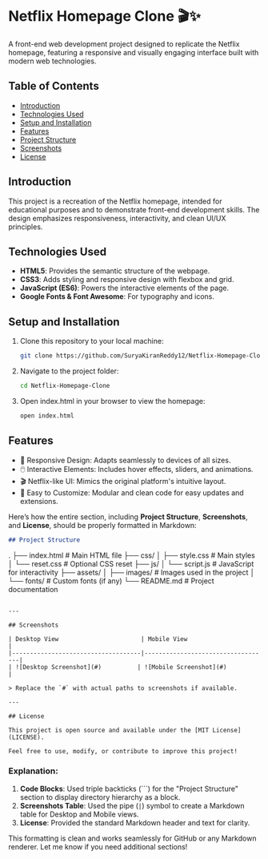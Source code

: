 # Netflix Homepage Clone 🎬✨

A front-end web development project designed to replicate the Netflix homepage, featuring a responsive and visually engaging interface built with modern web technologies.

## Table of Contents

- [Introduction](#introduction)
- [Technologies Used](#technologies-used)
- [Setup and Installation](#setup-and-installation)
- [Features](#features)
- [Project Structure](#project-structure)
- [Screenshots](#screenshots)
- [License](#license)

## Introduction

This project is a recreation of the Netflix homepage, intended for educational purposes and to demonstrate front-end development skills. The design emphasizes responsiveness, interactivity, and clean UI/UX principles.

## Technologies Used

- **HTML5**: Provides the semantic structure of the webpage.
- **CSS3**: Adds styling and responsive design with flexbox and grid.
- **JavaScript (ES6)**: Powers the interactive elements of the page.
- **Google Fonts & Font Awesome**: For typography and icons.

## Setup and Installation

1. Clone this repository to your local machine:
   ```bash
   git clone https://github.com/SuryaKiranReddy12/Netflix-Homepage-Clone.git

2. Navigate to the project folder:
   ```bash
   cd Netflix-Homepage-Clone

3. Open index.html in your browser to view the homepage:
   ```bash
   open index.html
## Features
- 🎨 Responsive Design: Adapts seamlessly to devices of all sizes.
- 🖱️ Interactive Elements: Includes hover effects, sliders, and animations.
- 🎬 Netflix-like UI: Mimics the original platform's intuitive layout.
- 🔧 Easy to Customize: Modular and clean code for easy updates and extensions.

Here’s how the entire section, including **Project Structure**, **Screenshots**, and **License**, should be properly formatted in Markdown:

```markdown
## Project Structure

```
.
├── index.html       # Main HTML file
├── css/
│   ├── style.css    # Main styles
│   └── reset.css    # Optional CSS reset
├── js/
│   └── script.js    # JavaScript for interactivity
├── assets/
│   ├── images/      # Images used in the project
│   └── fonts/       # Custom fonts (if any)
└── README.md        # Project documentation
```

---

## Screenshots

| Desktop View                       | Mobile View                      |
|------------------------------------|-----------------------------------|
| ![Desktop Screenshot](#)          | ![Mobile Screenshot](#)          |

> Replace the `#` with actual paths to screenshots if available.

---

## License

This project is open source and available under the [MIT License](LICENSE).

Feel free to use, modify, or contribute to improve this project!
```

### Explanation:
1. **Code Blocks**: Used triple backticks (```) for the "Project Structure" section to display directory hierarchy as a block.
2. **Screenshots Table**: Used the pipe (`|`) symbol to create a Markdown table for Desktop and Mobile views.
3. **License**: Provided the standard Markdown header and text for clarity.

This formatting is clean and works seamlessly for GitHub or any Markdown renderer. Let me know if you need additional sections!

